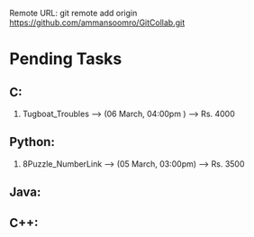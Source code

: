 Remote URL: git remote add origin https://github.com/ammansoomro/GitCollab.git

# Pending Tasks

## C:
1. Tugboat_Troubles --> (06 March, 04:00pm ) --> Rs. 4000 

## Python:
1. 8Puzzle_NumberLink --> (05 March, 03:00pm) --> Rs. 3500 

## Java:

## C++:

